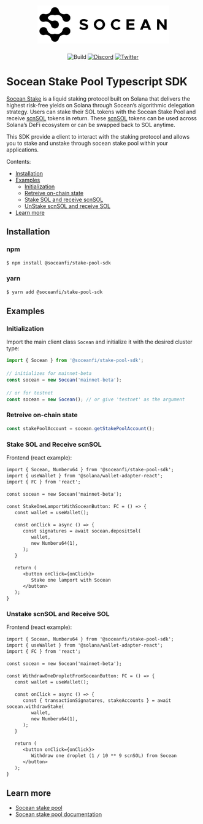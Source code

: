 # <div align="center"><a href="https://socean.fi/"><img src="./logo.png" height="100" alt="Socean"></a></div>

<!--TODO: badges for project license, npm version, size on npm-->

<div align="center">

![Build](https://github.com/igneous-labs/stake-pool-sdk/actions/workflows/main.yml/badge.svg)
[![Discord](https://img.shields.io/discord/852171430089981982?label=discord&style=plastic&color=f24f83)](https://discord.com/invite/socean)
[![Twitter](https://img.shields.io/twitter/follow/soceanfinance?style=plastic&color=f24f83)](https://twitter.com/SoceanFinance)

</div>


# Socean Stake Pool Typescript SDK

[Socean Stake](https://socean.fi/app/stake) is a liquid staking protocol built
on Solana that delivers the highest risk-free yields on Solana through Socean’s
algorithmic delegation strategy. Users can stake their SOL tokens with the
Socean Stake Pool and receive [scnSOL] tokens in return. These [scnSOL] tokens
can be used across Solana’s DeFi ecosystem or can be swapped back to SOL anytime.

[scnSOL]: https://solscan.io/token/5oVNBeEEQvYi1cX3ir8Dx5n1P7pdxydbGF2X4TxVusJm

This SDK provide a client to interact with the staking protocol and allows you
to stake and unstake through socean stake pool within your applications.

Contents:
- [Installation](#installation)
- [Examples](#examples)
   - [Initialization](#initialization)
   - [Retreive on-chain state](#retreive-on-chain-state)
   - [Stake SOL and receive scnSOL](#stake-sol-and-receive-scnsol)
   - [UnStake scnSOL and receive SOL](#unstake-scnsol-and-receive-sol)
- [Learn more](#learn-more)


## Installation
### npm
```bash
$ npm install @soceanfi/stake-pool-sdk
```

### yarn
```bash
$ yarn add @soceanfi/stake-pool-sdk
```

## Examples

### Initialization

Import the main client class `Socean` and initialize it with the desired cluster type:
```ts
import { Socean } from '@soceanfi/stake-pool-sdk';

// initializes for mainnet-beta
const socean = new Socean('mainnet-beta');

// or for testnet
const socean = new Socean(); // or give 'testnet' as the argument
```


### Retreive on-chain state
```ts
const stakePoolAccount = socean.getStakePoolAccount();
```


### Stake SOL and Receive scnSOL

Frontend (react example):

```tsx
import { Socean, Numberu64 } from '@soceanfi/stake-pool-sdk';
import { useWallet } from '@solana/wallet-adapter-react';
import { FC } from 'react';

const socean = new Socean('mainnet-beta');

const StakeOneLamportWithSoceanButton: FC = () => {
   const wallet = useWallet();

   const onClick = async () => {
      const signatures = await socean.depositSol(
         wallet,
         new Numberu64(1),
      );
   }

   return (
      <button onClick={onClick}>
         Stake one lamport with Socean
      </button>
   );
}

```


### Unstake scnSOL and Receive SOL

Frontend (react example):

```tsx
import { Socean, Numberu64 } from '@soceanfi/stake-pool-sdk';
import { useWallet } from '@solana/wallet-adapter-react';
import { FC } from 'react';

const socean = new Socean('mainnet-beta');

const WithdrawOneDropletFromSoceanButton: FC = () => {
   const wallet = useWallet();

   const onClick = async () => {
      const { transactionSignatures, stakeAccounts } = await socean.withdrawStake(
         wallet,
         new Numberu64(1),
      );
   }

   return (
      <button onClick={onClick}>
         Withdraw one droplet (1 / 10 ** 9 scnSOL) from Socean
      </button>
   );
}
```


## Learn more
- [Socean stake pool](https://socean.fi)
- [Socean stake pool documentation](https://docs.socean.fi/)
